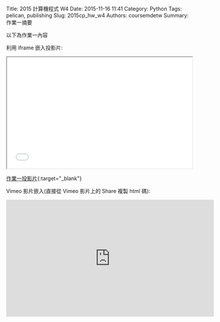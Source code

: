 Title: 2015 計算機程式 W4
Date: 2015-11-16 11:41
Category: Python
Tags: pelican, publishing
Slug: 2015cp_hw_w4
Authors: coursemdetw
Summary: 作業一摘要

以下為作業一內容

利用 iframe 嵌入投影片:

<iframe src="40423143_cp_w4_p.html" width="500" height="300"></iframe>

[作業一投影片](40423143_cp_w4_p.html){:target="_blank"}

Vimeo 影片嵌入(直接從 Vimeo 影片上的 Share 複製 html 碼):
<iframe width="560" height="315" src="https://www.youtube.com/embed/shLTrG_noKo" frameborder="0" allowfullscreen></iframe>
